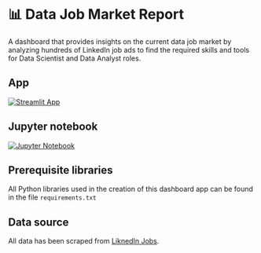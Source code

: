 #  📊 Data Job Market Report

A dashboard that provides insights on the current data job market by analyzing hundreds of LinkedIn job ads to find the required skills and tools for Data Scientist and Data Analyst roles.

## App

[![Streamlit App](https://static.streamlit.io/badges/streamlit_badge_black_white.svg)]([https://population-dashboard.streamlit.app/](https://datajobmarket.streamlit.app/))

## Jupyter notebook
[![Jupyter Notebook](https://upload.wikimedia.org/wikipedia/commons/3/38/Jupyter_logo.svg)]()

## Prerequisite libraries
All Python libraries used in the creation of this dashboard app can be found in the file `requirements.txt`

## Data source
All data has been scraped from [LiknedIn Jobs](https://www.linkedin.com/jobs/).
